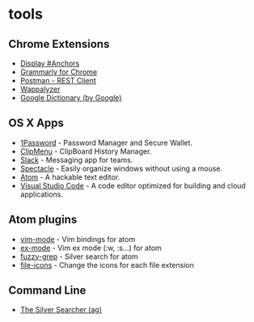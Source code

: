 # tools

## Chrome Extensions

- [Display #Anchors](https://chrome.google.com/webstore/detail/display-anchors/poahndpaaanbpbeafbkploiobpiiieko)
- [Grammarly for Chrome](https://chrome.google.com/webstore/detail/grammarly-for-chrome/kbfnbcaeplbcioakkpcpgfkobkghlhen)
- [Postman - REST Client](https://chrome.google.com/webstore/detail/postman-rest-client/fdmmgilgnpjigdojojpjoooidkmcomcm)
- [Wappalyzer](https://wappalyzer.com/download)
- [Google Dictionary (by Google)](https://chrome.google.com/webstore/detail/google-dictionary-by-goog/mgijmajocgfcbeboacabfgobmjgjcoja)

## OS X Apps

- [1Password](https://itunes.apple.com/in/app/1password-password-manager/id443987910?mt=12) - Password Manager and Secure Wallet.
- [ClipMenu](http://www.clipmenu.com/) - ClipBoard History Manager.
- [Slack](https://itunes.apple.com/in/app/slack/id803453959) - Messaging app for teams.
- [Spectacle](https://www.spectacleapp.com/) - Easily organize windows without using a mouse.
- [Atom](https://atom.io/) - A hackable text editor.
- [Visual Studio Code](http://code.visualstudio.com/) - A code editor optimized for building and cloud applications. 

## Atom plugins
- [vim-mode](https://github.com/atom/vim-mode) - Vim bindings for atom
- [ex-mode](https://atom.io/packages/ex-mod) - Vim ex mode (:w, :s...) for atom
- [fuzzy-grep](https://atom.io/packages/atom-fuzzy-grep) - Silver search for atom
- [file-icons](https://atom.io/packages/file-icons) - Change the icons for each file extension

## Command Line

- [The Silver Searcher (ag)](https://github.com/ggreer/the_silver_searcher)
